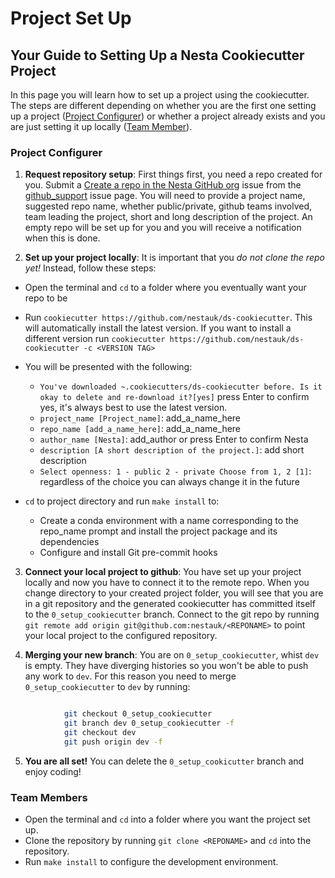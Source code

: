 # Project Set Up

## Your Guide to Setting Up a Nesta Cookiecutter Project

In this page you will learn how to set up a project using the cookiecutter. The steps are different depending on whether you are the first one setting up a project ([Project Configurer](#project-configurer)) or whether a project already exists and you are just setting it up locally ([Team Member](#team-members)).

### Project Configurer

1. **Request repository setup**: First things first, you need a repo created for you. Submit a [Create a repo in the Nesta GitHub org](https://github.com/nestauk/github_support/issues/new/choose) issue from the [github_support](https://github.com/nestauk/github_support) issue page. You will need to provide a project name, suggested repo name, whether public/private, github teams involved, team leading the project, short and long description of the project. An empty repo will be set up for you and you will receive a notification when this is done.

2. **Set up your project locally**: It is important that you _do not clone the repo yet!_ Instead, follow these steps:

-   Open the terminal and `cd` to a folder where you eventually want your repo to be
-   Run `cookiecutter https://github.com/nestauk/ds-cookiecutter`. This will automatically install the latest version. If you want to install a different version run `cookiecutter https://github.com/nestauk/ds-cookiecutter -c <VERSION TAG>`
-   You will be presented with the following:

    -   `You've downloaded ~.cookiecutters/ds-cookiecutter before. Is it okay to delete and re-download it?[yes]` press Enter to confirm yes, it's always best to use the latest version.
    -   `project_name [Project_name]`: add_a_name_here
    -   `repo_name [add_a_name_here]`: add_a_name_here
    -   `author_name [Nesta]`: add_author or press Enter to confirm Nesta
    -   `description [A short description of the project.]`: add short description
    -   `Select openness: 1 - public 2 - private Choose from 1, 2 [1]`: regardless of the choice you can always change it in the future

-   `cd` to project directory and run `make install` to:
    -   Create a conda environment with a name corresponding to the repo_name prompt and install the project package and its dependencies
    -   Configure and install Git pre-commit hooks

3. **Connect your local project to github**: You have set up your project locally and now you have to connect it to the remote repo. When you change directory to your created project folder, you will see that you are in a git repository and the generated cookiecutter has committed itself to the `0_setup_cookiecutter` branch. Connect to the git repo by running `git remote add origin git@github.com:nestauk/<REPONAME>` to point your local project to the configured repository.

4. **Merging your new branch**: You are on `0_setup_cookiecutter`, whist `dev` is empty. They have diverging histories so you won't be able to push any work to `dev`. For this reason you need to merge `0_setup_cookiecutter` to `dev` by running:

```bash

            git checkout 0_setup_cookiecutter
            git branch dev 0_setup_cookiecutter -f
            git checkout dev
            git push origin dev -f
```

5. **You are all set!** You can delete the `0_setup_cookicutter` branch and enjoy coding!

### Team Members

-   Open the terminal and `cd` into a folder where you want the project set up.
-   Clone the repository by running `git clone <REPONAME>` and `cd` into the repository.
-   Run `make install` to configure the development environment.
